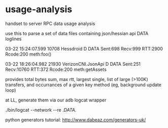 usage-analysis
==============

handset to server RPC data usage analysis

use this to parse a set of data files containing json/hessian api DATA loglines

03-22 15:24:07.599 10708  Hessdroid  D  DATA Sent:698 Recv:999 RTT:2900 Rcode:200 meth:foo()

03-22 18:26:04.982 21930  VerizonCNI.JsonApi  D  DATA Sent:251 Recv:10760 RTT:372 Rcode:200 meth:getAssets

provides total bytes sum, max rtt, largest single, list of large (>100K) transfers, 
and occurrances of a given key method (eg, background update loop)


at LL, generate them via our adb logcat wrapper

   ./bin/logcat --network --re .*DATA.* 


python generators tutorial: http://www.dabeaz.com/generators-uk/

